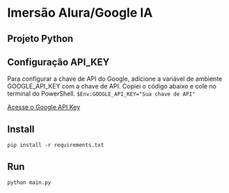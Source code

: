 # Imersão Alura/Google IA

## Projeto Python

## Configuração API_KEY
Para configurar a chave de API do Google, adicione a variável de ambiente GOOGLE_API_KEY com a chave de API.
Copiei o código abaixo e cole no terminal do PowerShell.
```$Env:GOOGLE_API_KEY="Sua chave de API"```

[Acesse o Google API Key](https://aistudio.google.com/app/apikey/?utm_content=)

## Install
```pip install -r requirements.txt```


## Run
```python main.py```